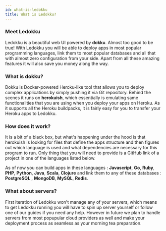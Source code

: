 ```yaml
---
id: what-is-ledokku
title: What is Ledokku?
---
```


### Meet Ledokku

Ledokku is a beautiful web UI powered by **dokku**. Almost too good to be true! With Ledokku you will be able to deploy apps in most popular programming languages, link them to most popular databases and all that with almost zero configuration from your side. Apart from all these amazing features it will also save you money along the way.

### What is dokku?

Dokku is Docker-powered Heroku-like tool that allows you to deploy complex applications by simply pushing it via Git repository. Behind the scenes it runs on **herokuish**, which essentially is emulating same functionalities that you are using when you deploy your apps on Heroku. As it supports all the Heroku buildpacks, it is fairly easy for you to transfer your Heroku apps to Ledokku.

### How does it work?

It is a bit of a black box, but what's happening under the hood is that herokuish is looking for files that define the apps structure and then figures out which language is used and what dependencies are necessary for this program to run. Only thing that you will need to provide is a GitHub link of a project in one of the languages listed below.

As of now you can build apps in these languages : **Javascript**, **Go**, **Ruby**, **PHP**, **Python**, **Java**, **Scala**, **Clojure**
and link them to any of these databases : **PostgreSQL** , **MongoDB**, **MySQL**, **Redis**.

### What about servers?

First iteration of Ledokku won't manage any of your servers, which means to get Ledokku running you will have to spin up server yourself or follow one of our guides if you need any help. However in future we plan to handle servers from most popupular cloud providers as well and make your deployment process as seamless as your morning tea preparation.
